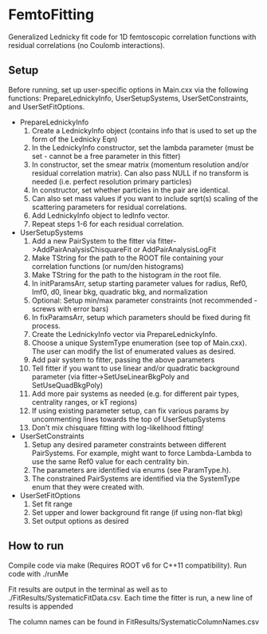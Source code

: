 # FemtoFitting
Generalized Lednicky fit code for 1D femtoscopic correlation functions with residual correlations (no Coulomb interactions).

## Setup

Before running, set up user-specific options in Main.cxx via the following functions: PrepareLednickyInfo, UserSetupSystems, UserSetConstraints, and UserSetFitOptions.

* PrepareLednickyInfo
  1. Create a LednickyInfo object (contains info that is used to set up the form of the Lednicky Eqn)
  2. In the LednickyInfo constructor, set the lambda parameter (must be set - cannot be a free parameter in this fitter)
  3. In constructor, set the smear matrix (momentum resolution and/or residual correlation matrix). Can also pass NULL if no transform is needed (i.e. perfect resolution primary particles)
  4. In constructor, set whether particles in the pair are identical.
  5. Can also set mass values if you want to include sqrt(s) scaling of the scattering parameters for residual correlations.
  6. Add LednickyInfo object to ledInfo vector.
  7. Repeat steps 1-6 for each residual correlation.
* UserSetupSystems
  1. Add a new PairSystem to the fitter via fitter->AddPairAnalysisChisquareFit or AddPairAnalysisLogFit
    1. Make TString for the path to the ROOT file containing your correlation functions (or num/den histograms)
    2. Make TString for the path to the histogram *in* the root file.
    3. In initParamsArr, setup starting parameter values for radius, Ref0, Imf0, d0, linear bkg, quadratic bkg, and normalization
    4. Optional: Setup min/max parameter constraints (not recommended - screws with error bars)
    5. In fixParamsArr, setup which parameters should be fixed during fit process.
    6. Create the LednickyInfo vector via PrepareLednickyInfo.
    7. Choose a unique SystemType enumeration (see top of Main.cxx). The user can modify the list of enumerated values as desired.
    7. Add pair system to fitter, passing the above parameters
    8. Tell fitter if you want to use linear and/or quadratic background parameter (via fitter->SetUseLinearBkgPoly and SetUseQuadBkgPoly)
  2. Add more pair systems as needed (e.g. for different pair types, centrality ranges, or kT regions)
  2. If using existing parameter setup, can fix various params by uncommenting lines towards the top of UserSetupSystems
  3. Don't mix chisquare fitting with log-likelihood fitting!
* UserSetConstraints
  1. Setup any desired parameter constraints between different PairSystems. For example, might want to force Lambda-Lambda to use the same Ref0 value for each centrality bin.
  2. The parameters are identified via enums (see ParamType.h).
  3. The constrained PairSystems are identified via the SystemType enum that they were created with.
* UserSetFitOptions
  1. Set fit range
  2. Set upper and lower background fit range (if using non-flat bkg)
  3. Set output options as desired




## How to run

Compile code via make (Requires ROOT v6 for C++11 compatibility).  Run code with ./runMe

Fit results are output in the terminal as well as to ./FitResults/SystematicFitData.csv. Each time the fitter is run, a new line of results is appended

The column names can be found in FitResults/SystematicColumnNames.csv
